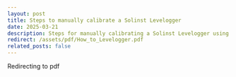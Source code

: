 ```yaml
---
layout: post
title: Steps to manually calibrate a Solinst Levelogger
date: 2025-03-21
description: Steps for manually calibrating a Solinst Levelogger using barometric compensation
redirect: /assets/pdf/How_to_Levelogger.pdf
related_posts: false
---
```

Redirecting to pdf
